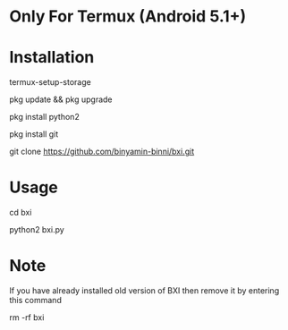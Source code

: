 # Only For Termux (Android 5.1+)
# Installation

termux-setup-storage

pkg update && pkg upgrade

pkg install python2

pkg install git

git clone https://github.com/binyamin-binni/bxi.git

# Usage

cd bxi

python2 bxi.py


# Note
If you have already installed old version of BXI then remove it by entering this command

rm -rf bxi
